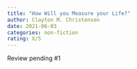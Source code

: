 ```yaml
---
title: "How Will you Measure your Life?"
author: Clayton M. Christensen
date: 2021-06-03
categories: non-fiction
rating: X/5
---
```


Review pending #1